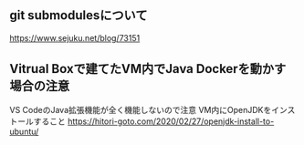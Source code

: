 ## git submodulesについて
https://www.sejuku.net/blog/73151

## Vitrual Boxで建てたVM内でJava Dockerを動かす場合の注意
VS CodeのJava拡張機能が全く機能しないので注意
VM内にOpenJDKをインストールすること
https://hitori-goto.com/2020/02/27/openjdk-install-to-ubuntu/